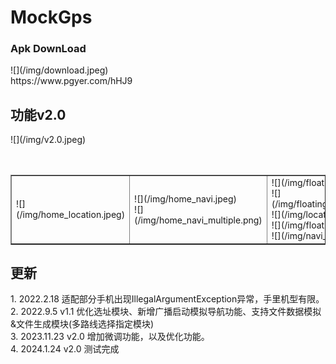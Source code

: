 # MockGps

<h3>Apk DownLoad</h3>
![](/img/download.jpeg)<br>
https://www.pgyer.com/hHJ9

<h2>功能v2.0</h2>
![](/img/v2.0.jpeg)<br>
<br>
<br>
<table border="1" >
  <tr >
    <td>
    ![](/img/home_location.jpeg)<br>
    </td>
    <td>
    ![](/img/home_navi.jpeg)<br>
    ![](/img/home_navi_multiple.png)<br>
    </td>
    <td>
    ![](/img/floating_window.jpeg)<br>
    ![](/img/floating_window_location.png)<br>
    ![](/img/location_control_panel.jpeg)<br>
    ![](/img/floating_window_navi.png)<br>
    ![](/img/navi_control_panel.jpeg)<br>
    </td>
  </tr>
</table>


<h2>更新</h2>
1. 2022.2.18 适配部分手机出现IllegalArgumentException异常，手里机型有限。<br>
2. 2022.9.5  v1.1 优化选址模块、新增广播启动模拟导航功能、支持文件数据模拟&文件生成模块(多路线选择指定模块)<br>
3. 2023.11.23 v2.0 增加微调功能，以及优化功能。<br>
4. 2024.1.24 v2.0 测试完成
